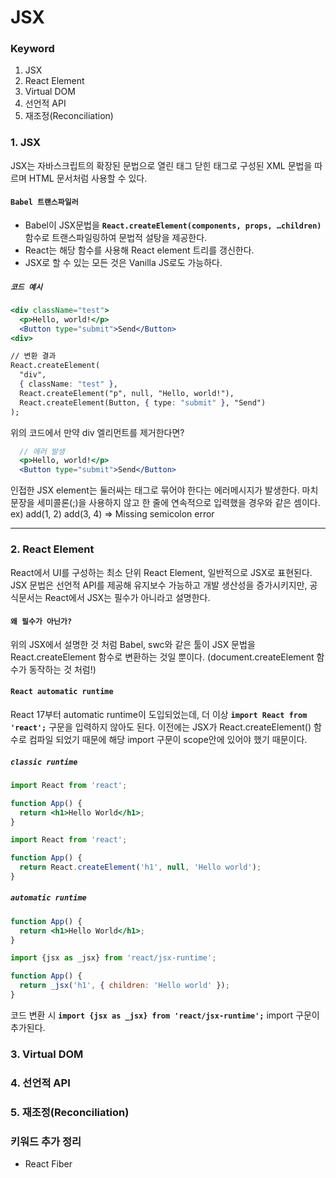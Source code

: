 # JSX

### Keyword

1. JSX
2. React Element
3. Virtual DOM
4. 선언적 API
5. 재조정(Reconciliation)

### 1. JSX

JSX는 자바스크립트의 확장된 문법으로 열린 태그 닫힌 태그로 구성된 XML 문법을 따르며 HTML 문서처럼 사용할 수 있다.

#### `Babel 트랜스파일러`

- Babel이 JSX문법을 **`React.createElement(components, props, …children)`** 함수로 트랜스파일링하여 문법적 설탕을 제공한다.
- React는 해당 함수를 사용해 React element 트리를 갱신한다.
- JSX로 할 수 있는 모든 것은 Vanilla JS로도 가능하다.

##### `코드 예시`

```jsx
<div className="test">
  <p>Hello, world!</p>
  <Button type="submit">Send</Button>
<div>

// 변환 결과
React.createElement(
  "div",
  { className: "test" },
  React.createElement("p", null, "Hello, world!"),
  React.createElement(Button, { type: "submit" }, "Send")
);
```

위의 코드에서 만약 div 엘리먼트를 제거한다면?

```jsx
  // 에러 발생
  <p>Hello, world!</p>
  <Button type="submit">Send</Button>
```

인접한 JSX element는 둘러싸는 태그로 묶어야 한다는 에러메시지가 발생한다.
마치 문장을 세미콜론(;)을 사용하지 않고 한 줄에 연속적으로 입력했을 경우와 같은 셈이다.
ex) add(1, 2) add(3, 4) => Missing semicolon error  

---

### 2. React Element

React에서 UI를 구성하는 최소 단위 React Element, 일반적으로 JSX로 표현된다.
JSX 문법은 선언적 API를 제공해 유지보수 가능하고 개발 생산성을 증가시키지만, 공식문서는 React에서 JSX는 필수가 아니라고 설명한다.

#### `왜 필수가 아닌가?`

위의 JSX에서 설명한 것 처럼 Babel, swc와 같은 툴이 JSX 문법을 React.createElement 함수로 변환하는 것일 뿐이다.
(document.createElement 함수가 동작하는 것 처럼!)

#### `React automatic runtime`

React 17부터 automatic runtime이 도입되었는데, 더 이상 **`import React from 'react';`** 구문을 입력하지 않아도 된다. 이전에는 JSX가 React.createElement() 함수로 컴파일 되었기 때문에 해당 import 구문이 scope안에 있어야 했기 때문이다.

##### `classic runtime`

```jsx
import React from 'react';

function App() {
  return <h1>Hello World</h1>;
}

import React from 'react';

function App() {
  return React.createElement('h1', null, 'Hello world');
}
```

##### `automatic runtime`

```jsx
function App() {
  return <h1>Hello World</h1>;
}

import {jsx as _jsx} from 'react/jsx-runtime';

function App() {
  return _jsx('h1', { children: 'Hello world' });
}
```

코드 변환 시 **`import {jsx as _jsx} from 'react/jsx-runtime';`** import 구문이 추가된다.

### 3. Virtual DOM

### 4. 선언적 API

### 5. 재조정(Reconciliation)

### 키워드 추가 정리

- React Fiber
